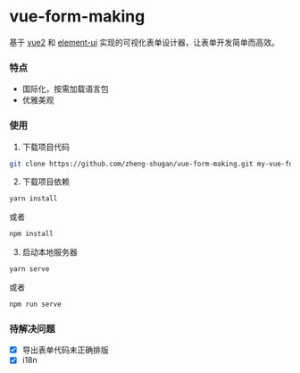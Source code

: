 # vue-form-making

基于 [vue2](https://v2.cn.vuejs.org/) 和 [element-ui](https://element.eleme.io/#/zh-CN) 实现的可视化表单设计器，让表单开发简单而高效。

### 特点

- 国际化，按需加载语言包
- 优雅美观

### 使用

1. 下载项目代码

```bash
git clone https://github.com/zheng-shugan/vue-form-making.git my-vue-form-making
```

2. 下载项目依赖

```bash
yarn install
```

或者

```bash
npm install
```

3. 启动本地服务器

```bash
yarn serve
```

或者

```bash
npm run serve
```

### 待解决问题

- [x] 导出表单代码未正确排版
- [x] i18n